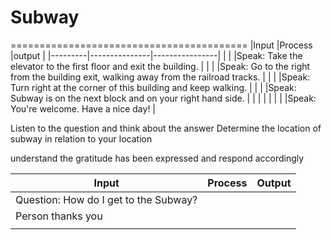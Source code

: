 # Subway
=========================================
|Input    |Process        |output          |
|---------|---------------|----------------|
|         |               |Speak: Take the elevator to the first floor and exit the building. |
|         |               |Speak: Go to the right from the building exit, walking away from the railroad tracks. |
|         |               |Speak: Turn right at the corner of this building and keep walking. |
|         |               |Speak: Subway is on the next block and on your right hand side. |
|         |               |                |
|         |               |Speak: You're welcome. Have a nice day!   |

Listen to the question and think about the answer
Determine the location of subway in relation to your location 

understand the gratitude has been expressed and respond accordingly

|Input                                 |Process                                 |Output                           |
|--------------------------------------|----------------------------------------|---------------------------------|
|Question: How do I get to the Subway? |                                        |                                 |
|Person thanks you                     |                                        |                                 |
|                                      |                                        |                                 |
